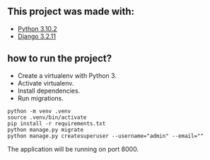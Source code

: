 ## This project was made with:

* [Python 3.10.2](https://www.python.org/)
* [Django 3.2.11](https://www.djangoproject.com/)  

## how to run the project?

* Create a virtualenv with Python 3.
* Activate virtualenv.
* Install dependencies.
* Run migrations.

```
python -m venv .venv
source .venv/bin/activate
pip install -r requirements.txt
python manage.py migrate
python manage.py createsuperuser --username="admin" --email=""
```

The application will be running on port 8000.
